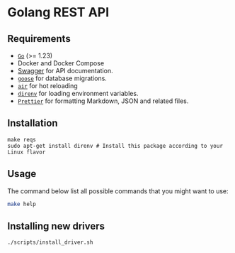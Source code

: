 # Golang REST API

## Requirements

- [`Go`](https://go.dev/) (>= 1.23)
- Docker and Docker Compose
- [Swagger](https://github.com/swaggo/swag/cmd/swag) for API documentation.
- [`goose`](https://github.com/pressly/goose) for database migrations.
- [`air`](https://github.com/air-verse/air) for hot reloading
- [`direnv`](https://direnv.net/) for loading environment variables.
- [`Prettier`](https://prettier.io/) for formatting Markdown, JSON and related files.

## Installation

```
make reqs
sudo apt-get install direnv # Install this package according to your Linux flavor
```

## Usage

The command below list all possible commands that you might want to use:

```bash
make help
```

## Installing new drivers

```bash
./scripts/install_driver.sh
```
